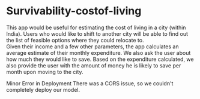 # Survivability-costof-living

This app would be useful for estimating the cost of living in a city (within India). Users who would like to shift to another city will be able to find out the list of feasible options where they could relocate to.  
Given their income and a few other parameters, the app calculates an average estimate of their monthly expenditure. We also ask the user about how much they would like to save. Based on the expenditure calculated, we also provide the user with the amount of money he is likely to save per month upon moving to the city.  

Minor Error in Deployment 
There was a CORS issue, so we couldn't completely deploy our model. 
